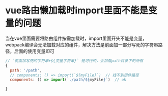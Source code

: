 # vue路由懒加载时import里面不能是变量的问题

当在vue里面需要将路由组件按需加载时，import里面开头不能是变量，webpack编译会无法加载对应的组件，解决方法是前面加一部分写死的字符串路径，后面的使用变量即可

```js
// `前面加写死的字符串+${变量字符串}` 是可行的，会加载path目录下的所有
{ 
  path: '/path',
  // components: () => import(`${myFile}`)  // 找不到组件路径
  components: () => import(`./path/${myFile}`)  // ok

}
```

